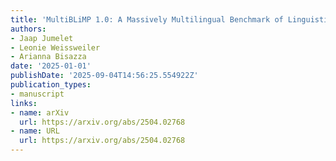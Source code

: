```yaml
---
title: 'MultiBLiMP 1.0: A Massively Multilingual Benchmark of Linguistic Minimal Pairs'
authors:
- Jaap Jumelet
- Leonie Weissweiler
- Arianna Bisazza
date: '2025-01-01'
publishDate: '2025-09-04T14:56:25.554922Z'
publication_types:
- manuscript
links:
- name: arXiv
  url: https://arxiv.org/abs/2504.02768
- name: URL
  url: https://arxiv.org/abs/2504.02768
---
```

